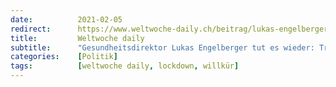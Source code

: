 ```yaml
---
date:          2021-02-05
redirect:      https://www.weltwoche-daily.ch/beitrag/lukas-engelberger-tut-es-wieder-regierungsraetliches-gelage-mit-13-personen/
title:         Weltwoche daily
subtitle:      "Gesundheitsdirektor Lukas Engelberger tut es wieder: Trotz Lockdown veranstaltet er ein regierungsrätliches Gelage mit 13 Personen"
categories:    [Politik]
tags:          [weltwoche daily, lockdown, willkür]
---
```


